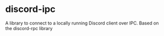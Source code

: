 # discord-ipc
A library to connect to a locally running Discord client over IPC. Based on the discord-rpc library
